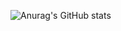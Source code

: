 ![Anurag's GitHub stats](https://github-readme-stats.vercel.app/api?username=Vasil023&show_icons=true&theme=transparent)
